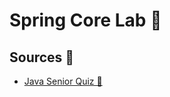 # Spring Core Lab 🌱

## Sources 🔗

* [Java Senior Quiz 🧩](https://youtube.com/playlist?list=PLO5muTI694A5yRrEDNY1czqEUVbYHG_AH&si=KteWFowVcOSTQ8F-)